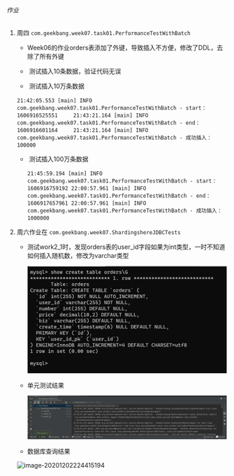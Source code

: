 ###### 作业

1. 周四 `com.geekbang.week07.task01.PerformanceTestWithBatch` 

   - ​	Week06的作业orders表添加了外键，导致插入不方便，修改了DDL，去除了所有外键

   - ​	测试插入10条数据，验证代码无误

   - ​	测试插入10万条数据

   ​		`21:42:05.553 [main] INFO com.geekbang.week07.task01.PerformanceTestWithBatch - start：1606916525551
   ​    21:43:21.164 [main] INFO com.geekbang.week07.task01.PerformanceTestWithBatch - end：1606916601164
   ​	21:43:21.164 [main] INFO com.geekbang.week07.task01.PerformanceTestWithBatch - 成功插入：100000`

   - ​    测试插入100万条数据

     `21:45:59.194 [main] INFO com.geekbang.week07.task01.PerformanceTestWithBatch - start：1606916759192
     22:00:57.961 [main] INFO com.geekbang.week07.task01.PerformanceTestWithBatch - end：1606917657961
     22:00:57.961 [main] INFO com.geekbang.week07.task01.PerformanceTestWithBatch - 成功插入：1000000`

2. 周六作业在 `com.geekbang.week07.ShardingshereJDBCTests`

   - 测试work2_1时，发现orders表的user_id字段如果为int类型，一时不知道如何插入随机数，修改为varchar类型

     ![image-20201202223716504](ddl.png)

   - 单元测试结果

     ![image-20201202223905196](unit_test.png)

   -  数据库查询结果

     ![image-20201202224415194](C:\Users\wangsen\Documents\projects\Java_Course\referenc\JAVA-000\Week_07\result.png)